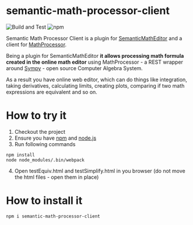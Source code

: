 # semantic-math-processor-client

![Build and Test](https://github.com/softaria/semantic-math-processor-client/workflows/Build%20and%20Test/badge.svg)
![npm](https://img.shields.io/npm/v/semantic-math-processor-client)

Semantic Math Processor Client is a plugin for [SemanticMathEditor](https://github.com/softaria/semantic-math-editor) and a client for [MathProcessor](https://github.com/softaria/math-processor).

Being a plugin for SemanticMathEditor **it allows processing math formula created in the online math editor** using MathProcessor - a REST wrapper around [Sympy](https://sympy.org) - open source Computer Algebra System.

As a result you have online web editor, which can do things like integration, taking derivatives, calculating limits, creating plots, comparing if two math expressions are equivalent and so on.

# How to try it

1. Checkout the project
2. Ensure you have [npm](https://www.npmjs.com/get-npm) and [node.js](https://nodejs.org/en/download/)
3. Run following commands
```
npm install
node node_modules/.bin/webpack
```

4. Open testEquiv.html and testSimplify.html in you browser (do not move the html files - open them in place)

# How to install it

```
npm i semantic-math-processor-client
```
